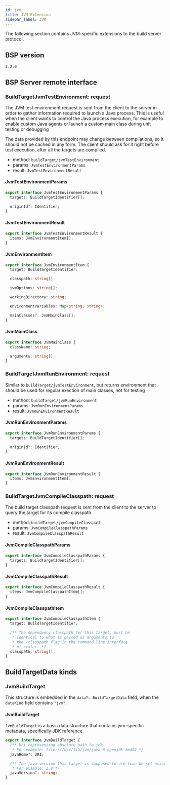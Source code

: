 ```yaml
---
id: jvm
title: JVM Extension
sidebar_label: JVM
---
```


The following section contains JVM-specific extensions to the build server
protocol.

## BSP version
`2.2.0`

## BSP Server remote interface

### BuildTargetJvmTestEnvironment: request

The JVM test environment request is sent from the client to the server in order to
gather information required to launch a Java process. This is useful when the
client wants to control the Java process execution, for example to enable custom
Java agents or launch a custom main class during unit testing or debugging

The data provided by this endpoint may change between compilations, so it should
not be cached in any form. The client should ask for it right before test execution,
after all the targets are compiled.

- method: `buildTarget/jvmTestEnvironment`
- params: `JvmTestEnvironmentParams`
- result: `JvmTestEnvironmentResult`

#### JvmTestEnvironmentParams


```ts
export interface JvmTestEnvironmentParams {
  targets: BuildTargetIdentifier[];

  originId?: Identifier;
}
```

#### JvmTestEnvironmentResult


```ts
export interface JvmTestEnvironmentResult {
  items: JvmEnvironmentItem[];
}
```

#### JvmEnvironmentItem


```ts
export interface JvmEnvironmentItem {
  target: BuildTargetIdentifier;

  classpath: string[];

  jvmOptions: string[];

  workingDirectory: string;

  environmentVariables: Map<string, string>;

  mainClasses?: JvmMainClass[];
}
```

#### JvmMainClass


```ts
export interface JvmMainClass {
  className: string;

  arguments: string[];
}
```

### BuildTargetJvmRunEnvironment: request

Similar to `buildTarget/jvmTestEnvironment`, but returns environment
that should be used for regular exection of main classes, not for testing

- method: `buildTarget/jvmRunEnvironment`
- params: `JvmRunEnvironmentParams`
- result: `JvmRunEnvironmentResult`

#### JvmRunEnvironmentParams


```ts
export interface JvmRunEnvironmentParams {
  targets: BuildTargetIdentifier[];

  originId?: Identifier;
}
```

#### JvmRunEnvironmentResult


```ts
export interface JvmRunEnvironmentResult {
  items: JvmEnvironmentItem[];
}
```

### BuildTargetJvmCompileClasspath: request

The build target classpath request is sent from the client to the server to
query the target for its compile classpath.

- method: `buildTarget/jvmCompileClasspath`
- params: `JvmCompileClasspathParams`
- result: `JvmCompileClasspathResult`

#### JvmCompileClasspathParams


```ts
export interface JvmCompileClasspathParams {
  targets: BuildTargetIdentifier[];
}
```

#### JvmCompileClasspathResult


```ts
export interface JvmCompileClasspathResult {
  items: JvmCompileClasspathItem[];
}
```

#### JvmCompileClasspathItem


```ts
export interface JvmCompileClasspathItem {
  target: BuildTargetIdentifier;

  /** The dependency classpath for this target, must be
   * identical to what is passed as arguments to
   * the -classpath flag in the command line interface
   * of scalac. */
  classpath: string[];
}
```

## BuildTargetData kinds

### JvmBuildTarget
This structure is embedded in
the `data?: BuildTargetData` field, when
the `dataKind` field contains `"jvm"`.

#### JvmBuildTarget

`JvmBuildTarget` is a basic data structure that contains jvm-specific
metadata, specifically JDK reference.

```ts
export interface JvmBuildTarget {
  /** Uri representing absolute path to jdk
   * For example: file:///usr/lib/jvm/java-8-openjdk-amd64 */
  javaHome?: URI;

  /** The java version this target is supposed to use (can be set using javac `-target` flag).
   * For example: 1.8 */
  javaVersion?: string;
}
```

